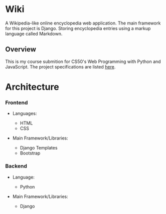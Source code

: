 # Wiki
A Wikipedia-like online encyclopedia web application. The main framework for this project is Django. Storing encyclopedia entries using a markup language called Markdown.

## Overview
This is my course submition for CS50's Web Programming with Python and JavaScript. The project specifications are listed [here](https://cs50.harvard.edu/web/2020/projects/1/wiki/).

# Architecture
### Frontend
* Languages:
  * HTML
  * CSS

* Main Framework/Libraries:
  * Django Templates
  * Bootstrap

### Backend

* Language:
  * Python

* Main Framework/Libraries:
  * Django


